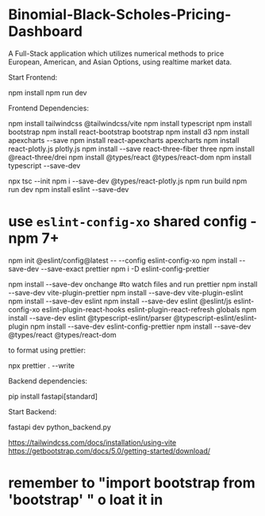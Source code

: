 # Binomial-Black-Scholes-Pricing-Dashboard

A Full-Stack application which utilizes numerical methods to price European, American, and Asian Options, using realtime market data.

Start Frontend:

npm install
npm run dev

Frontend Dependencies:

npm install tailwindcss @tailwindcss/vite
npm install typescript
npm install bootstrap
npm install react-bootstrap bootstrap
npm install d3
npm install apexcharts --save
npm install react-apexcharts apexcharts
npm install react-plotly.js plotly.js
npm install --save react-three-fiber three
npm install @react-three/drei
npm install @types/react @types/react-dom
npm install typescript --save-dev

npx tsc --init
npm i --save-dev @types/react-plotly.js
npm run build
npm run dev
npm install eslint --save-dev

# use `eslint-config-xo` shared config - npm 7+

npm init @eslint/config@latest -- --config eslint-config-xo
npm install --save-dev --save-exact prettier
npm i -D eslint-config-prettier

npm install --save-dev onchange #to watch files and run prettier
npm install --save-dev vite-plugin-prettier
npm install --save-dev vite-plugin-eslint
npm install --save-dev eslint
npm install --save-dev eslint @eslint/js eslint-config-xo eslint-plugin-react-hooks eslint-plugin-react-refresh globals
npm install --save-dev eslint @typescript-eslint/parser @typescript-eslint/eslint-plugin
npm install --save-dev eslint-config-prettier
npm install --save-dev @types/react @types/react-dom

to format using prettier:

npx prettier . --write

Backend dependencies:

pip install fastapi[standard]

Start Backend:

fastapi dev python_backend.py

https://tailwindcss.com/docs/installation/using-vite
https://getbootstrap.com/docs/5.0/getting-started/download/

# remember to "import bootstrap from 'bootstrap' " o loat it in
